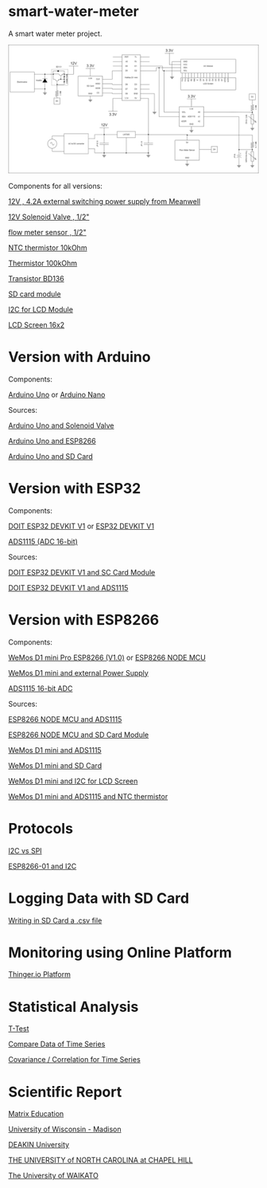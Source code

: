 # smart-water-meter
A smart water meter project.

![image](Diagrams/Total-Project.png)

Components for all versions:

[12V , 4.2A external switching power supply from Meanwell](https://grobotronics.com/12v-4.2a-50.4w-meanwell.html)

[12V Solenoid Valve , 1/2"](https://www.dfrobot.com/product-1530.html)

[flow meter sensor , 1/2"](https://www.dfrobot.com/product-2609.html)

[NTC thermistor 10kOhm](https://www.tme.eu/en/details/tt4m10kc3t105/temperature-sensors-ntc/tewa-temperature-sensors/tt4m-10kc3-t105-1500/)

[Thermistor 100kOhm](https://www.aliexpress.com/item/32812361274.html?spm=a2g0o.productlist.0.0.6299625bJ9B6bk&algo_pvid=cde04796-a959-4abf-824a-91ee136e67ef&algo_exp_id=cde04796-a959-4abf-824a-91ee136e67ef-2&pdp_ext_f=%7B%22sku_id%22%3A%2264624873184%22%7D&aff_fcid=bda670e3113c429cb965c274fd3b2625-1682111249736-05190-_ANT75H&tt=CPS_NORMAL&aff_fsk=_ANT75H&aff_platform=portals-tool&sk=_ANT75H&aff_trace_key=bda670e3113c429cb965c274fd3b2625-1682111249736-05190-_ANT75H&terminal_id=33bdaae5a89d48faa3240971fed6191b&afSmartRedirect=y)

[Transistor BD136](https://grobotronics.com/transistor-pnp-45v-1.5a-bd136.html)

[SD card module](https://grobotronics.com/sd-card-breakout.html)

[I2C for LCD Module](https://grobotronics.com/ads1115-16-bit-adc-4-channel-with-programmable-gain-amplifier.html)

[LCD Screen 16x2](https://grobotronics.com/basic-16x2-character-lcd-white-on-blue-5v.html)

# Version with Arduino

Components:

[Arduino Uno](https://grobotronics.com/arduino-uno-compatible.html) or [Arduino Nano](https://grobotronics.com/arduino-nano-compatible-ch340-with-headers.html)

Sources:

[Arduino Uno and Solenoid Valve](https://bc-robotics.com/tutorials/controlling-a-solenoid-valve-with-arduino/)

[Arduino Uno and ESP8266](https://www.instructables.com/Arduino-UNO-ESP8266-WiFi-Module/)

[Arduino Uno and SD Card](https://randomnerdtutorials.com/guide-to-sd-card-module-with-arduino/)

# Version with ESP32

Components:

[DOIT ESP32 DEVKIT V1](https://makeradvisor.com/tools/esp32-dev-board-wi-fi-bluetooth/) or [ESP32  DEVKIT V1](https://grobotronics.com/esp32-development-board-devkit-v1.html)

[ADS1115 (ADC 16-bit)](https://grobotronics.com/ads1115-16-bit-adc-4-channel-with-programmable-gain-amplifier.html)

Sources:

[DOIT ESP32 DEVKIT V1 and SC Card Module](https://randomnerdtutorials.com/esp32-microsd-card-arduino/)

[DOIT ESP32 DEVKIT V1 and ADS1115](https://microcontrollerslab.com/ads1115-external-adc-with-esp32/)

# Version with ESP8266

Components:

[WeMos D1 mini Pro ESP8266 (V1.0)](https://grobotronics.com/wemos-d1-mini-pro-esp8266-v1.0-4mbytes.html) or [ESP8266 NODE MCU](https://grobotronics.com/nodemcu-lua-based-esp8266.html)

[WeMos D1 mini and external Power Supply](https://diyi0t.com/esp8266-wemos-d1-mini-tutorial/?utm_content=cmp-true)

[ADS1115 16-bit ADC](https://grobotronics.com/ads1115-16-bit-adc-4-channel-with-programmable-gain-amplifier.html)

Sources:

[ESP8266 NODE MCU and ADS1115](https://how2electronics.com/expanding-esp8266-analog-pin-with-ads1115-16-bit-adc/)

[ESP8266 NODE MCU and SD Card Module](https://www.instructables.com/SD-Card-Module-With-ESP8266/)

[WeMos D1 mini and ADS1115](http://www.esp8266learning.com/ads1115-analog-to-digital-converter-and-esp8266.php)

[WeMos D1 mini and SD Card](https://www.instructables.com/Using-the-Wifi-D1-Mini-Real-time-Clock-and-Logger/)

[WeMos D1 mini and I2C for LCD Screen](http://www.esp8266learning.com/wemos-mini-i2c-lcd-example.php)

[WeMos D1 mini and ADS1115 and NTC thermistor](https://blog.meteodrenthe.nl/2022/08/07/getting-accurate-ntc-thermistor-readings-with-a-wemos-d1-mini/)

# Protocols

[I2C vs SPI](https://www.totalphase.com/blog/2021/07/i2c-vs-spi-protocol-analyzers-differences-and-similarities/)

[ESP8266-01 and I2C](https://www.instructables.com/ESP8266-01-With-Multiple-I2C-Devices-Exploring-ESP/)

# Logging Data with SD Card

[Writing in SD Card a .csv file](https://rydepier.wordpress.com/2015/08/07/using-an-sd-card-reader-to-store-and-retrieve-data-with-arduino/)

# Monitoring using Online Platform

[Thinger.io Platform](https://thinger.io/)

# Statistical Analysis

[T-Test](https://www.researchgate.net/post/Hot_to_compare_performances_of_two_sensors)

[Compare Data of Time Series](https://www.researchgate.net/post/How-should-I-compare-temperature-time-series-data-between-two-experiments)

[Covariance / Correlation for Time Series](https://journal.r-project.org/archive/2016/RJ-2016-049/RJ-2016-049.pdf)

# Scientific Report

[Matrix Education](https://www.matrix.edu.au/how-to-write-a-scientific-report/)

[University of Wisconsin - Madison](https://writing.wisc.edu/handbook/assignments/sciencereport/)

[DEAKIN University](https://www.deakin.edu.au/students/study-support/resources-and-referencing/academic-skills/writing-a-scientific-report)

[THE UNIVERSITY of NORTH CAROLINA at CHAPEL HILL](https://writingcenter.unc.edu/tips-and-tools/scientific-reports/)

[The University of WAIKATO](https://www.waikato.ac.nz/library/guidance/guides/write-scientific-reports)


